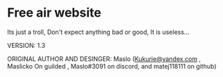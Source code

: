 # Free air website
Its just a troll, Don't expect anything bad or good, It is useless...

VERSION: 1.3

ORIGINAL AUTHOR AND DESINGER: Maslo (Kukurie@yandex.com , Maslicko On guilded , Maslo#3091 on discord, and matej118111 on github)
